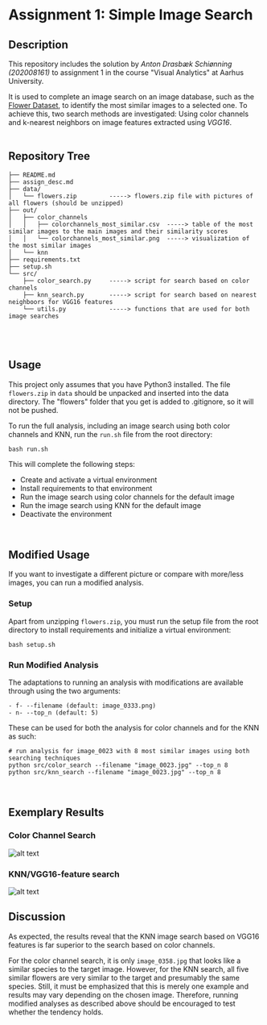 # Assignment 1: Simple Image Search
## Description
This repository includes the solution by *Anton Drasbæk Schiønning (202008161)* to assignment 1 in the course "Visual Analytics" at Aarhus University. <br>

It is used to complete an image search on an image database, such as the [Flower Dataset](https://www.robots.ox.ac.uk/~vgg/data/flowers/17/), to identify the most similar images to a selected one. To achieve this, two search methods are investigated: Using color channels and k-nearest neighbors on image features extracted using *VGG16*.
<br/><br/>

## Repository Tree

```
├── README.md         
├── assign_desc.md    
├── data/             
│   └── flowers.zip         -----> flowers.zip file with pictures of all flowers (should be unzipped)
├── out/              
│   ├── color_channels   
│   │   ├── colorchannels_most_similar.csv  -----> table of the most similar images to the main images and their similarity scores
│   │   └── colorchannels_most_similar.png  -----> visualization of the most similar images
│   └── knn
├── requirements.txt   
├── setup.sh           
└── src/               
    ├── color_search.py     -----> script for search based on color channels
    ├── knn_search.py       -----> script for search based on nearest neighboors for VGG16 features
    └── utils.py            -----> functions that are used for both image searches

```
<br/><br/>
## Usage
This project only assumes that you have Python3 installed. The file `flowers.zip` in `data` should be unpacked and inserted into the data directory. The "flowers" folder that you get is added to .gitignore, so it will not be pushed. <br>

To run the full analysis, including an image search using both color channels and KNN, run the `run.sh` file from the root directory:
```
bash run.sh
```
This will complete the following steps:
* Create and activate a virtual environment
* Install requirements to that environment
* Run the image search using color channels for the default image
* Run the image search using KNN for the default image
* Deactivate the environment
<br>

## Modified Usage
If you want to investigate a different picture or compare with more/less images, you can run a modified analysis. <br>

### Setup
Apart from unzipping `flowers.zip`, you must run the setup file from the root directory to install requirements and initialize a virtual environment:
```
bash setup.sh
```
### Run Modified Analysis
The adaptations to running an analysis with modifications are available through using the two arguments:
```
- f- --filename (default: image_0333.png)
- n- --top_n (default: 5)
```

These can be used for both the analysis for color channels and for the KNN as such:
```
# run analysis for image_0023 with 8 most similar images using both searching techniques
python src/color_search --filename "image_0023.jpg" --top_n 8
python src/knn_search --filename "image_0023.jpg" --top_n 8
```
<br>

## Exemplary Results
### Color Channel Search
![alt text](https://github.com/AU-CDS/assignment1-simple-image-search-drasbaek/blob/main/out/color_channels/colorchannels_most_similar.png?raw=True)

### KNN/VGG16-feature search
![alt text](https://github.com/AU-CDS/assignment1-simple-image-search-drasbaek/blob/main/out/knn/knn_most_similar.png?raw=True)

## Discussion
As expected, the results reveal that the KNN image search based on VGG16 features is far superior to the search based on color channels. <br>

For the color channel search, it is only `image_0358.jpg` that looks like a similar species to the target image. However, for the KNN search, all five similar flowers are very similar to the target and presumably the same species. Still, it must be emphasized that this is merely one example and results may vary depending on the chosen image. Therefore, running modified analyses as described above should be encouraged to test whether the tendency holds.

